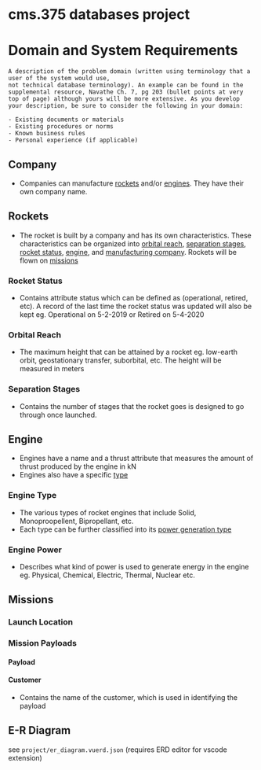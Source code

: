 # cms.375 databases project

# Domain and System Requirements

```
A description of the problem domain (written using terminology that a user of the system would use,
not technical database terminology). An example can be found in the supplemental resource, Navathe Ch. 7, pg 203 (bullet points at very top of page) although yours will be more extensive. As you develop your description, be sure to consider the following in your domain:

- Existing documents or materials
- Existing procedures or norms
- Known business rules
- Personal experience (if applicable)
```

## Company

- Companies can manufacture [rockets](#rockets) and/or [engines](#engine). They have their own company name.

## Rockets

- The rocket is built by a company and has its own characteristics. These characteristics can be organized into [orbital reach](#orbital-reach), [separation stages](#separation-stages), [rocket status](#rocket-status), [engine](#engine), and [manufacturing company](#company). Rockets will be flown on [missions](#missions)

### Rocket Status

- Contains attribute status which can be defined as (operational, retired, etc). A record of the last time the rocket status was updated will also be kept eg. Operational on 5-2-2019 or Retired on 5-4-2020

### Orbital Reach

- The maximum height that can be attained by a rocket eg. low-earth orbit, geostationary transfer, suborbital, etc. The height will be measured in meters

### Separation Stages

- Contains the number of stages that the rocket goes is designed to go through once launched.

## Engine

- Engines have a name and a thrust attribute that measures the amount of thrust produced by the engine in kN
- Engines also have a specific [type](#engine-type)

### Engine Type

- The various types of rocket engines that include Solid, Monoproopellent, Bipropellant, etc.
- Each type can be further classified into its [power generation type](#engine-power)

### Engine Power

- Describes what kind of power is used to generate energy in the engine eg. Physical, Chemical, Electric, Thermal, Nuclear etc.

## Missions

### Launch Location

### Mission Payloads

#### Payload

#### Customer

- Contains the name of the customer, which is used in identifying the payload

## E-R Diagram

see `project/er_diagram.vuerd.json` (requires ERD editor for vscode extension)
